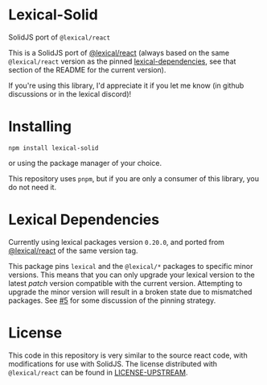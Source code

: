# Lexical-Solid

SolidJS port of `@lexical/react`

This is a SolidJS port of [@lexical/react](https://www.npmjs.com/package/@lexical/react) (always based on the same `@lexical/react` version as the pinned [lexical-dependencies](#lexical-dependencies), see that section of the README for the current version).

If you're using this library, I'd appreciate it if you let me know (in github discussions or in the lexical discord)!

# Installing

`npm install lexical-solid`

or using the package manager of your choice.

This repository uses `pnpm`, but if you are only a consumer of this library, you do not need it.

# Lexical Dependencies

Currently using lexical packages version `0.20.0`, and ported from [@lexical/react](https://www.npmjs.com/package/@lexical/react) of the same version tag.

This package pins `lexical` and the `@lexical/*` packages to specific minor versions. This means that you can only upgrade your lexical version to the latest _patch_ version compatible with the current version. Attempting to upgrade the minor version will result in a broken state due to mismatched packages. See [#5](https://github.com/mosheduminer/lexical-solid/issues/5) for some discussion of the pinning strategy.

# License

This code in this repository is very similar to the source react code, with modifications for use with SolidJS. The license distributed with `@lexical/react` can be found in [LICENSE-UPSTREAM](./LICENSE-UPSTREAM).
